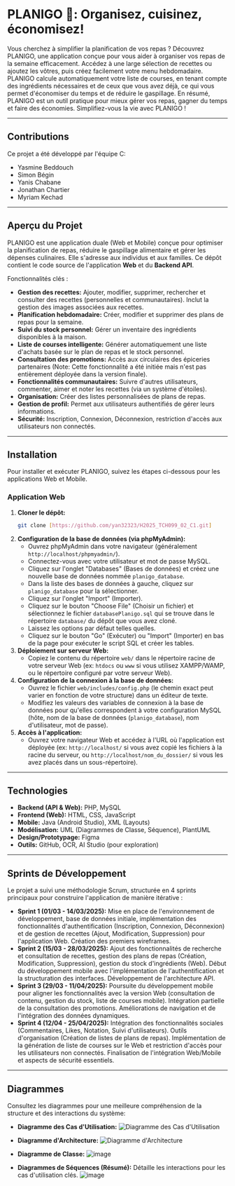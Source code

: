 # PLANIGO 🍳: Organisez, cuisinez, économisez!

Vous cherchez à simplifier la planification de vos repas ? Découvrez PLANIGO, une application conçue pour vous aider à organiser vos repas de la semaine efficacement.
Accédez à une large sélection de recettes ou ajoutez les vôtres, puis créez facilement votre menu hebdomadaire.
PLANIGO calcule automatiquement votre liste de courses, en tenant compte des ingrédients nécessaires et de ceux que vous avez déjà, ce qui vous permet d'économiser du temps et de réduire le gaspillage.
En résumé, PLANIGO est un outil pratique pour mieux gérer vos repas, gagner du temps et faire des économies. Simplifiez-vous la vie avec PLANIGO !

---

## Contributions

Ce projet a été développé par l'équipe C:

*   Yasmine Beddouch
*   Simon Bégin
*   Yanis Chabane
*   Jonathan Chartier
*   Myriam Kechad

---

## Aperçu du Projet

PLANIGO est une application duale (Web et Mobile) conçue pour optimiser la planification de repas, réduire le gaspillage alimentaire et gérer les dépenses culinaires. Elle s'adresse aux individus et aux familles. Ce dépôt contient le code source de l'application **Web** et du **Backend API**.

Fonctionnalités clés :

*   **Gestion des recettes:** Ajouter, modifier, supprimer, rechercher et consulter des recettes (personnelles et communautaires). Inclut la gestion des images associées aux recettes.
*   **Planification hebdomadaire:** Créer, modifier et supprimer des plans de repas pour la semaine.
*   **Suivi du stock personnel:** Gérer un inventaire des ingrédients disponibles à la maison.
*   **Liste de courses intelligente:** Générer automatiquement une liste d'achats basée sur le plan de repas et le stock personnel.
*   **Consultation des promotions:** Accès aux circulaires des épiceries partenaires (Note: Cette fonctionnalité a été initiée mais n'est pas entièrement déployée dans la version finale).
*   **Fonctionnalités communautaires:** Suivre d'autres utilisateurs, commenter, aimer et noter les recettes (via un système d'étoiles).
*   **Organisation:** Créer des listes personnalisées de plans de repas.
*   **Gestion de profil:** Permet aux utilisateurs authentifiés de gérer leurs informations.
*   **Sécurité:** Inscription, Connexion, Déconnexion, restriction d'accès aux utilisateurs non connectés.

---

## Installation

Pour installer et exécuter PLANIGO, suivez les étapes ci-dessous pour les applications Web et Mobile.

### Application Web

1.  **Cloner le dépôt:**
    ```bash
    git clone [https://github.com/yan32323/H2025_TCH099_02_C1.git]
    ```
2.  **Configuration de la base de données (via phpMyAdmin):**
    *   Ouvrez phpMyAdmin dans votre navigateur (généralement `http://localhost/phpmyadmin/`).
    *   Connectez-vous avec votre utilisateur et mot de passe MySQL.
    *   Cliquez sur l'onglet "Databases" (Bases de données) et créez une nouvelle base de données nommée `planigo_database`.
    *   Dans la liste des bases de données à gauche, cliquez sur `planigo_database` pour la sélectionner.
    *   Cliquez sur l'onglet "Import" (Importer).
    *   Cliquez sur le bouton "Choose File" (Choisir un fichier) et sélectionnez le fichier `databasePlanigo.sql` qui se trouve dans le répertoire `database/` du dépôt que vous avez cloné.
    *   Laissez les options par défaut telles quelles.
    *   Cliquez sur le bouton "Go" (Exécuter) ou "Import" (Importer) en bas de la page pour exécuter le script SQL et créer les tables.
3.  **Déploiement sur serveur Web:**
    *   Copiez le contenu du répertoire `web/` dans le répertoire racine de votre serveur Web (ex: `htdocs` ou `www` si vous utilisez XAMPP/WAMP, ou le répertoire configuré par votre serveur Web).
4.  **Configuration de la connexion à la base de données:**
    *   Ouvrez le fichier `web/includes/config.php` (le chemin exact peut varier en fonction de votre structure) dans un éditeur de texte.
    *   Modifiez les valeurs des variables de connexion à la base de données pour qu'elles correspondent à votre configuration MySQL (hôte, nom de la base de données (`planigo_database`), nom d'utilisateur, mot de passe).
5.  **Accès à l'application:**
    *   Ouvrez votre navigateur Web et accédez à l'URL où l'application est déployée (ex: `http://localhost/` si vous avez copié les fichiers à la racine du serveur, ou `http://localhost/nom_du_dossier/` si vous les avez placés dans un sous-répertoire).
---

## Technologies

*   **Backend (API & Web):** PHP, MySQL
*   **Frontend (Web):** HTML, CSS, JavaScript
*   **Mobile:** Java (Android Studio), XML (Layouts)
*   **Modélisation:** UML (Diagrammes de Classe, Séquence), PlantUML
*   **Design/Prototypage:** Figma
*   **Outils:** GitHub, OCR, AI Studio (pour exploration)

---

## Sprints de Développement

Le projet a suivi une méthodologie Scrum, structurée en 4 sprints principaux pour construire l'application de manière itérative :

*   **Sprint 1 (01/03 - 14/03/2025):** Mise en place de l'environnement de développement, base de données initiale, implémentation des fonctionnalités d'authentification (Inscription, Connexion, Déconnexion) et de gestion de recettes (Ajout, Modification, Suppression) pour l'application Web. Création des premiers wireframes.
*   **Sprint 2 (15/03 - 28/03/2025):** Ajout des fonctionnalités de recherche et consultation de recettes, gestion des plans de repas (Création, Modification, Suppression), gestion du stock d'ingrédients (Web). Début du développement mobile avec l'implémentation de l'authentification et la structuration des interfaces. Développement de l'architecture API.
*   **Sprint 3 (29/03 - 11/04/2025):** Poursuite du développement mobile pour aligner les fonctionnalités avec la version Web (consultation de contenu, gestion du stock, liste de courses mobile). Intégration partielle de la consultation des promotions. Améliorations de navigation et de l'intégration des données dynamiques.
*   **Sprint 4 (12/04 - 25/04/2025):** Intégration des fonctionnalités sociales (Commentaires, Likes, Notation, Suivi d'utilisateurs). Outils d'organisation (Création de listes de plans de repas). Implémentation de la génération de liste de courses sur le Web et restriction d'accès pour les utilisateurs non connectés. Finalisation de l'intégration Web/Mobile et aspects de sécurité essentiels.

---

## Diagrammes

Consultez les diagrammes pour une meilleure compréhension de la structure et des interactions du système:

*   **Diagramme des Cas d'Utilisation:**
    ![Diagramme des Cas d'Utilisation](https://github.com/user-attachments/assets/0d341761-e468-4c91-9da3-20ca307ce53b)

*   **Diagramme d'Architecture:**
    ![Diagramme d'Architecture](https://github.com/user-attachments/assets/0dae0432-fd48-4c76-9439-2377550d5c2f)

*   **Diagramme de Classe:**
    ![image](https://github.com/user-attachments/assets/8eb4ed8d-d6ec-488a-81ff-e82881eb03a9)

*   **Diagrammes de Séquences (Résumé):** Détaille les interactions pour les cas d'utilisation clés. 
    ![image](https://github.com/user-attachments/assets/02a8799e-df6e-4cc4-aa56-687f3b5fffe2)
